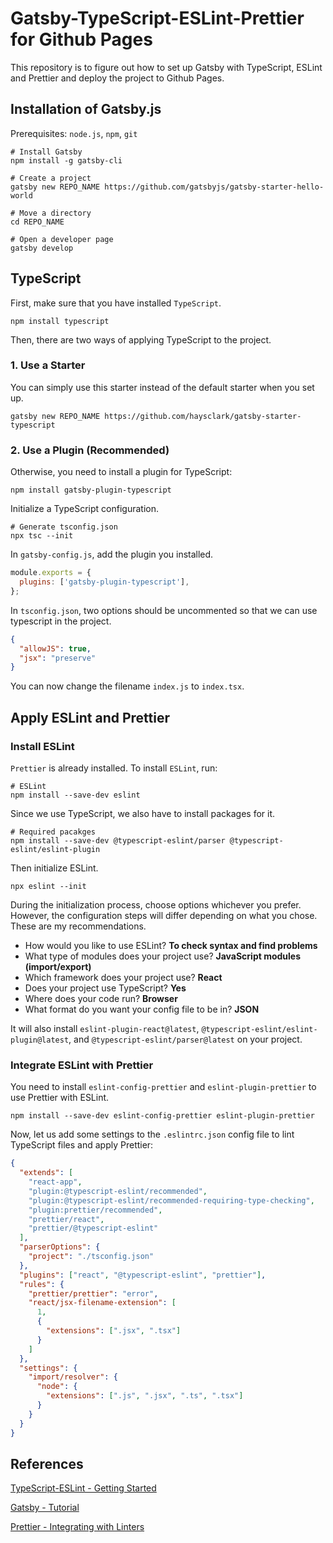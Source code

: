 # Gatsby-TypeScript-ESLint-Prettier for Github Pages

This repository is to figure out how to set up Gatsby with TypeScript, ESLint and Prettier and deploy the project to Github Pages.

## Installation of Gatsby.js

Prerequisites: `node.js`, `npm`, `git`

```shell
# Install Gatsby
npm install -g gatsby-cli

# Create a project
gatsby new REPO_NAME https://github.com/gatsbyjs/gatsby-starter-hello-world

# Move a directory
cd REPO_NAME

# Open a developer page
gatsby develop
```

## TypeScript

First, make sure that you have installed `TypeScript`.

```shell
npm install typescript
```

Then, there are two ways of applying TypeScript to the project.

### 1. Use a Starter

You can simply use this starter instead of the default starter when you set up.

```shell
gatsby new REPO_NAME https://github.com/haysclark/gatsby-starter-typescript
```

### 2. Use a Plugin (Recommended)

Otherwise, you need to install a plugin for TypeScript:

```shell
npm install gatsby-plugin-typescript
```

Initialize a TypeScript configuration.

```shell
# Generate tsconfig.json
npx tsc --init
```

In `gatsby-config.js`, add the plugin you installed.

```js
module.exports = {
  plugins: ['gatsby-plugin-typescript'],
};
```

In `tsconfig.json`, two options should be uncommented so that we can use typescript in the project.

```json
{
  "allowJS": true,
  "jsx": "preserve"
}
```

You can now change the filename `index.js` to `index.tsx`.

## Apply ESLint and Prettier

### Install ESLint

`Prettier` is already installed. To install `ESLint`, run:

```shell
# ESLint
npm install --save-dev eslint
```

Since we use TypeScript, we also have to install packages for it.

```shell
# Required pacakges
npm install --save-dev @typescript-eslint/parser @typescript-eslint/eslint-plugin
```

Then initialize ESLint.

```shell
npx eslint --init
```

During the initialization process, choose options whichever you prefer. However, the configuration steps will differ depending on what you chose. These are my recommendations.

- How would you like to use ESLint?
  **To check syntax and find problems**
- What type of modules does your project use?
  **JavaScript modules (import/export)**
- Which framework does your project use?
  **React**
- Does your project use TypeScript?
  **Yes**
- Where does your code run?
  **Browser**
- What format do you want your config file to be in?
  **JSON**

It will also install `eslint-plugin-react@latest`, `@typescript-eslint/eslint-plugin@latest`, and `@typescript-eslint/parser@latest` on your project.

### Integrate ESLint with Prettier

You need to install `eslint-config-prettier` and `eslint-plugin-prettier` to use Prettier with ESLint.

```shell
npm install --save-dev eslint-config-prettier eslint-plugin-prettier
```

Now, let us add some settings to the `.eslintrc.json` config file to lint TypeScript files and apply Prettier:

```json
{
  "extends": [
    "react-app",
    "plugin:@typescript-eslint/recommended",
    "plugin:@typescript-eslint/recommended-requiring-type-checking",
    "plugin:prettier/recommended",
    "prettier/react",
    "prettier/@typescript-eslint"
  ],
  "parserOptions": {
    "project": "./tsconfig.json"
  },
  "plugins": ["react", "@typescript-eslint", "prettier"],
  "rules": {
    "prettier/prettier": "error",
    "react/jsx-filename-extension": [
      1,
      {
        "extensions": [".jsx", ".tsx"]
      }
    ]
  },
  "settings": {
    "import/resolver": {
      "node": {
        "extensions": [".js", ".jsx", ".ts", ".tsx"]
      }
    }
  }
}
```

## References

[TypeScript-ESLint - Getting Started](https://github.com/typescript-eslint/typescript-eslint/blob/master/docs/getting-started/linting/README.md)

[Gatsby - Tutorial](https://www.gatsbyjs.org/tutorial/part-zero/)

[Prettier - Integrating with Linters](https://prettier.io/docs/en/integrating-with-linters.html)

